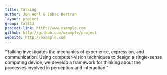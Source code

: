 ```yaml
---
title: Talking
author: Jon Wohl & Ishac Bertran
layout: project
group: fall13
project-link: httP://www.example.com
github: http://github.com/example/project
website: http://example.com
---
```

“Talking investigates the mechanics of experience, expression, and communication. Using computer-vision techniques to design a single-sense computing device, we develop a framework for thinking about the processes involved in perception and interaction.”